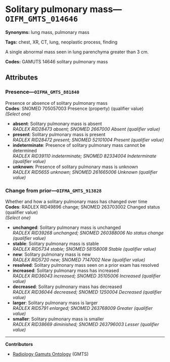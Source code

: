 # Solitary pulmonary mass—`OIFM_GMTS_014646`

**Synonyms:** lung mass, pulmonary mass

**Tags:** chest, XR, CT, lung, neoplastic process, finding

A single abnormal mass seen in lung parenchyma greater than 3 cm.

**Codes:** GAMUTS 14646 solitary pulmonary mass

## Attributes

### Presence—`OIFMA_GMTS_881840`

Presence or absence of solitary pulmonary mass  
**Codes**: SNOMED 705057003 Presence (property) (qualifier value)  
*(Select one)*

- **absent**: Solitary pulmonary mass is absent  
_RADLEX RID28473 absent; SNOMED 2667000 Absent (qualifier value)_
- **present**: Solitary pulmonary mass is present  
_RADLEX RID28472 present; SNOMED 52101004 Present (qualifier value)_
- **indeterminate**: Presence of solitary pulmonary mass cannot be determined  
_RADLEX RID39110 indeterminate; SNOMED 82334004 Indeterminate (qualifier value)_
- **unknown**: Presence of solitary pulmonary mass is unknown  
_RADLEX RID5655 unknown; SNOMED 261665006 Unknown (qualifier value)_

### Change from prior—`OIFMA_GMTS_913828`

Whether and how a solitary pulmonary mass has changed over time  
**Codes**: RADLEX RID49896 change; SNOMED 263703002 Changed status (qualifier value)  
*(Select one)*

- **unchanged**: Solitary pulmonary mass is unchanged  
_RADLEX RID39268 unchanged; SNOMED 260388006 No status change (qualifier value)_
- **stable**: Solitary pulmonary mass is stable  
_RADLEX RID5734 stable; SNOMED 58158008 Stable (qualifier value)_
- **new**: Solitary pulmonary mass is new  
_RADLEX RID5720 new; SNOMED 7147002 New (qualifier value)_
- **resolved**: Solitary pulmonary mass seen on a prior exam has resolved  
- **increased**: Solitary pulmonary mass has increased  
_RADLEX RID36043 increased; SNOMED 35105006 Increased (qualifier value)_
- **decreased**: Solitary pulmonary mass has decreased  
_RADLEX RID36044 decreased; SNOMED 1250004 Decreased (qualifier value)_
- **larger**: Solitary pulmonary mass is larger  
_RADLEX RID5791 enlarged; SNOMED 263768009 Greater (qualifier value)_
- **smaller**: Solitary pulmonary mass is smaller  
_RADLEX RID38669 diminished; SNOMED 263796003 Lesser (qualifier value)_

---

**Contributors**

- [Radiology Gamuts Ontology](https://gamuts.net/) (GMTS)